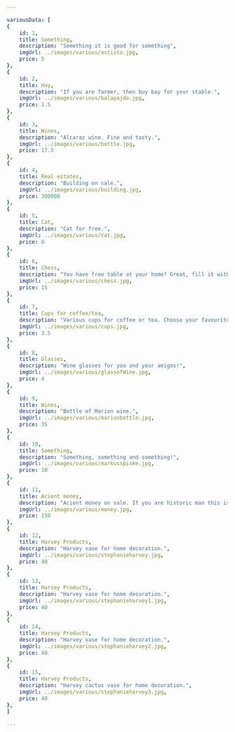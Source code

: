 ```yaml
---

variousData: [
{
    id: 1,
    title: Something,
    description: "Something it is good for something",
    imgUrl: ../images/various/astisto.jpg,
    price: 5
},
{
    id: 2,
    title: Hay,
    description: "If you are farmer, then buy bay for your stable.",
    imgUrl: ../images/various/balapajdo.jpg,
    price: 1.5
},
{
    id: 3,
    title: Wines,
    description: "Alcaraz wine. Fine and tasty.",
    imgUrl: ../images/various/bottle.jpg,
    price: 17.5
},
{
    id: 4,
    title: Real estates,
    description: "Building on sale.",
    imgUrl: ../images/various/building.jpg,
    price: 300000
},
{
    id: 5,
    title: Cat,
    description: "Cat for free.",
    imgUrl: ../images/various/cat.jpg,
    price: 0
},
{
    id: 6,
    title: Chess,
    description: "You have free table at your home? Great, fill it with chess!",
    imgUrl: ../images/various/chess.jpg,
    price: 15
},
{
    id: 7,
    title: Cups for coffee/tea,
    description: "Various cups for coffee or tea. Choose your favourite.",
    imgUrl: ../images/various/cups.jpg,
    price: 3.5
},
{
    id: 8,
    title: Glasses,
    description: "Wine glasses for you and your amigos!",
    imgUrl: ../images/various/glassofWine.jpg,
    price: 4
},
{
    id: 9,
    title: Wines,
    description: "Bottle of Marion wine.",
    imgUrl: ../images/various/marionbottle.jpg,
    price: 35
},
{
    id: 10,
    title: Something,
    description: "Something, something and something!",
    imgUrl: ../images/various/markusspiske.jpg,
    price: 10
},
{
    id: 11,
    title: Acient money,
    description: "Acient money on sale. If you are historic man this is ideal for you.",
    imgUrl: ../images/various/money.jpg,
    price: 150
},
{
    id: 12,
    title: Harvey Products,
    description: "Harvey vase for home decoration.",
    imgUrl: ../images/various/stephanieharvey.jpg,
    price: 40
},
{
    id: 13,
    title: Harvey Products,
    description: "Harvey vase for home decoration.",
    imgUrl: ../images/various/stephanieharvey1.jpg,
    price: 40
},
{
    id: 14,
    title: Harvey Products,
    description: "Harvey vase for home decoration.",
    imgUrl: ../images/various/stephanieharvey2.jpg,
    price: 40
},
{
    id: 15,
    title: Harvey Products,
    description: "Harvey cactus vase for home decoration.",
    imgUrl: ../images/various/stephanieharvey3.jpg,
    price: 40
},
]

---
```


